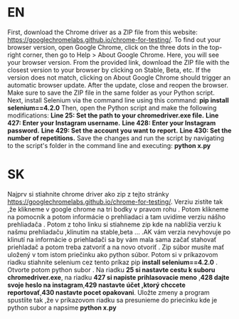 # EN
First, download the Chrome driver as a ZIP file from this website: https://googlechromelabs.github.io/chrome-for-testing/.
To find out your browser version, open Google Chrome, click on the three dots in the top-right corner, then go to Help > About Google Chrome. Here, you will see your browser version.
From the provided link, download the ZIP file with the closest version to your browser by clicking on Stable, Beta, etc. If the version does not match, clicking on About Google Chrome should trigger an automatic browser update. After the update, close and reopen the browser.
Make sure to save the ZIP file in the same folder as your Python script.
Next, install Selenium via the command line using this command:
**pip install selenium==4.2.0**
Then, open the Python script and make the following modifications:
**Line 25: Set the path to your chromedriver.exe file.**
**Line 427: Enter your Instagram username.**
**Line 428: Enter your Instagram password.**
**Line 429: Set the account you want to report.**
**Line 430: Set the number of repetitions.**
Save the changes and run the script by navigating to the script's folder in the command line and executing:
**python x.py**
# SK
Najprv si  stiahnite chrome driver ako zip z tejto stránky https://googlechromelabs.github.io/chrome-for-testing/. Verziu zistíte tak ,že klikneme v google chrome na tri bodky v pravom rohu . Potom klikneme na pomocník a potom informácie o prehliadaci a  tam uvidíme  verziu nášho prehliadača . Potom z toho linku si stiahneme zip kde na nabližia verziu k našmu prehliadaču ,klinutím na stable,beta ... .AK vám verzia nevyhovuje po klinutí na informácie o priehladači sa by vám  mala sama začať stahovať priehladač a potom treba zatvoriť a na novo otvoriť . Zip súbor musíte mať uložený v tom istom priečinku ako python súbor.
Potom si v príkazovom riadku stiahnite selenium cez tento príkaz pip **install selenium==4.2.0** . Otvorte potom python subor . Na riadku **25 si nastavte cestu k suboru chromedriver.exe**, na riadku **427 si napiste prihlasovacie meno** ,**428 dajte svoje heslo na instagram**,**429 nastavte účet ,ktorý chccete reportovať**,**430 nastavte pocet opakovani**. Uložte zmeny a program spustíite tak ,že v príkazovom riadku 
sa presunieme do priecinku kde je python subor a napsime **python x.py** 
